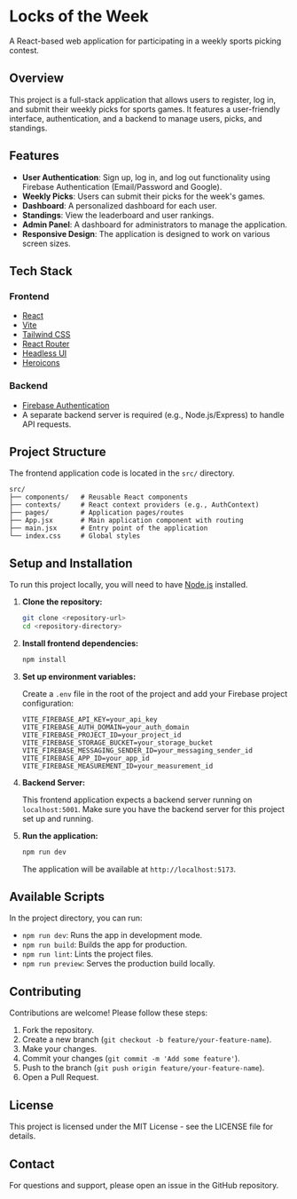 # Locks of the Week

A React-based web application for participating in a weekly sports picking contest.

## Overview

This project is a full-stack application that allows users to register, log in, and submit their weekly picks for sports games. It features a user-friendly interface, authentication, and a backend to manage users, picks, and standings.

## Features

-   **User Authentication**: Sign up, log in, and log out functionality using Firebase Authentication (Email/Password and Google).
-   **Weekly Picks**: Users can submit their picks for the week's games.
-   **Dashboard**: A personalized dashboard for each user.
-   **Standings**: View the leaderboard and user rankings.
-   **Admin Panel**: A dashboard for administrators to manage the application.
-   **Responsive Design**: The application is designed to work on various screen sizes.

## Tech Stack

### Frontend

-   [React](https://reactjs.org/)
-   [Vite](https://vitejs.dev/)
-   [Tailwind CSS](https://tailwindcss.com/)
-   [React Router](https://reactrouter.com/)
-   [Headless UI](https://headlessui.dev/)
-   [Heroicons](https://heroicons.com/)

### Backend

-   [Firebase Authentication](https://firebase.google.com/docs/auth)
-   A separate backend server is required (e.g., Node.js/Express) to handle API requests.

## Project Structure

The frontend application code is located in the `src/` directory.

```
src/
├── components/   # Reusable React components
├── contexts/     # React context providers (e.g., AuthContext)
├── pages/        # Application pages/routes
├── App.jsx       # Main application component with routing
├── main.jsx      # Entry point of the application
└── index.css     # Global styles
```

## Setup and Installation

To run this project locally, you will need to have [Node.js](httpss://nodejs.org) installed.

1.  **Clone the repository:**
    ```bash
    git clone <repository-url>
    cd <repository-directory>
    ```

2.  **Install frontend dependencies:**
    ```bash
    npm install
    ```

3.  **Set up environment variables:**

    Create a `.env` file in the root of the project and add your Firebase project configuration:

    ```
    VITE_FIREBASE_API_KEY=your_api_key
    VITE_FIREBASE_AUTH_DOMAIN=your_auth_domain
    VITE_FIREBASE_PROJECT_ID=your_project_id
    VITE_FIREBASE_STORAGE_BUCKET=your_storage_bucket
    VITE_FIREBASE_MESSAGING_SENDER_ID=your_messaging_sender_id
    VITE_FIREBASE_APP_ID=your_app_id
    VITE_FIREBASE_MEASUREMENT_ID=your_measurement_id
    ```

4.  **Backend Server:**

    This frontend application expects a backend server running on `localhost:5001`. Make sure you have the backend server for this project set up and running.

5.  **Run the application:**
    ```bash
    npm run dev
    ```
    The application will be available at `http://localhost:5173`.

## Available Scripts

In the project directory, you can run:

-   `npm run dev`: Runs the app in development mode.
-   `npm run build`: Builds the app for production.
-   `npm run lint`: Lints the project files.
-   `npm run preview`: Serves the production build locally.

## Contributing

Contributions are welcome! Please follow these steps:

1.  Fork the repository.
2.  Create a new branch (`git checkout -b feature/your-feature-name`).
3.  Make your changes.
4.  Commit your changes (`git commit -m 'Add some feature'`).
5.  Push to the branch (`git push origin feature/your-feature-name`).
6.  Open a Pull Request.

## License

This project is licensed under the MIT License - see the LICENSE file for details.

## Contact

For questions and support, please open an issue in the GitHub repository. 